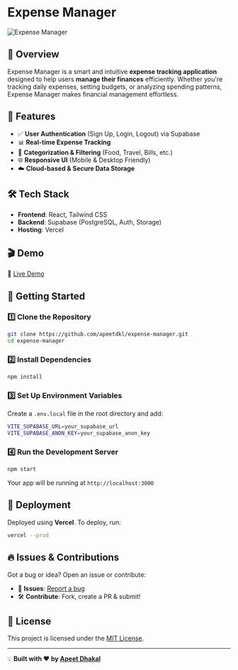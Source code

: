 # Expense Manager

![Expense Manager](https://trackmyspends.vercel.app/logo512.png)

## 🚀 Overview
Expense Manager is a smart and intuitive **expense tracking application** designed to help users **manage their finances** efficiently. Whether you're tracking daily expenses, setting budgets, or analyzing spending patterns, Expense Manager makes financial management effortless.

## 🌟 Features
- ✅ **User Authentication** (Sign Up, Login, Logout) via Supabase
- 📊 **Real-time Expense Tracking**
- 📅 **Categorization & Filtering** (Food, Travel, Bills, etc.)
- 🌐 **Responsive UI** (Mobile & Desktop Friendly)
- ☁️ **Cloud-based & Secure Data Storage**

## 🛠️ Tech Stack
- **Frontend**: React, Tailwind CSS
- **Backend**: Supabase (PostgreSQL, Auth, Storage)
- **Hosting**: Vercel

## 🎬 Demo
🔗 [Live Demo](https://trackmyspends.vercel.app)

## 🚀 Getting Started

### 1️⃣ Clone the Repository
```sh
git clone https://github.com/apeetdkl/expense-manager.git
cd expense-manager
```

### 2️⃣ Install Dependencies
```sh
npm install
```

### 3️⃣ Set Up Environment Variables
Create a `.env.local` file in the root directory and add:
```sh
VITE_SUPABASE_URL=your_supabase_url
VITE_SUPABASE_ANON_KEY=your_supabase_anon_key
```

### 4️⃣ Run the Development Server
```sh
npm start
```
Your app will be running at `http://localhost:3000`

## 🚀 Deployment
Deployed using **Vercel**. To deploy, run:
```sh
vercel --prod
```

## 🔥 Issues & Contributions
Got a bug or idea? Open an issue or contribute:
- 📌 **Issues**: [Report a bug](https://github.com/apeetdkl/expense-manager/issues)
- 🛠 **Contribute**: Fork, create a PR & submit!

## 📜 License
This project is licensed under the [MIT License](LICENSE).

---

💡 **Built with ❤️ by [Apeet Dhakal](https://apeetdkl.netlify.app)**


